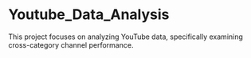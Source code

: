 # Youtube_Data_Analysis
This project focuses on analyzing YouTube data, specifically examining cross-category channel performance.
